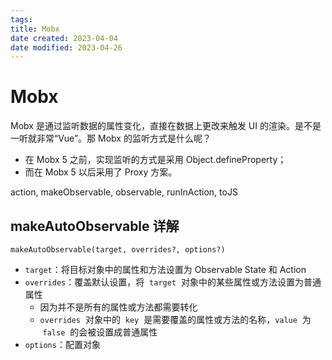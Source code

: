 ```yaml
---
tags:
title: Mobx
date created: 2023-04-04
date modified: 2023-04-26
---
```


# Mobx

Mobx 是通过监听数据的属性变化，直接在数据上更改来触发 UI 的渲染。是不是一听就非常“Vue”。那 Mobx 的监听方式是什么呢？

- 在 Mobx 5 之前，实现监听的方式是采用 Object.defineProperty；
- 而在 Mobx 5 以后采用了 Proxy 方案。

action, makeObservable, observable, runInAction, toJS

## makeAutoObservable 详解

`makeAutoObservable(target, overrides?, options?)`

- `target`：将目标对象中的属性和方法设置为 Observable State 和 Action
- `overrides`：覆盖默认设置，将  `target`  对象中的某些属性或方法设置为普通属性
  - 因为并不是所有的属性或方法都需要转化
  - `overrides`  对象中的  `key`  是需要覆盖的属性或方法的名称，`value`  为  `false`  的会被设置成普通属性
- `options`：配置对象
